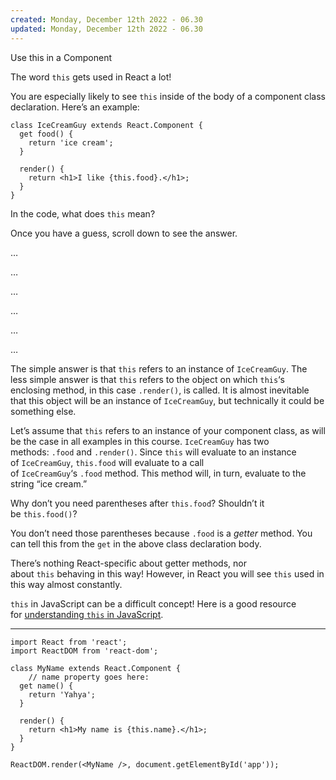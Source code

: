 ```yaml
---
created: Monday, December 12th 2022 - 06.30
updated: Monday, December 12th 2022 - 06.30
---
```

Use this in a Component

The word `this` gets used in React a lot!

You are especially likely to see `this` inside of the body of a component class declaration. Here’s an example:

```JSX
class IceCreamGuy extends React.Component {
  get food() {
    return 'ice cream';
  }
 
  render() {
    return <h1>I like {this.food}.</h1>;
  }
}
```

In the code, what does `this` mean?

Once you have a guess, scroll down to see the answer.

…

…

…

…

…

…

The simple answer is that `this` refers to an instance of `IceCreamGuy`. The less simple answer is that `this` refers to the object on which `this`‘s enclosing method, in this case `.render()`, is called. It is almost inevitable that this object will be an instance of `IceCreamGuy`, but technically it could be something else.

Let’s assume that `this` refers to an instance of your component class, as will be the case in all examples in this course. `IceCreamGuy` has two methods: `.food` and `.render()`. Since `this` will evaluate to an instance of `IceCreamGuy`, `this.food` will evaluate to a call of `IceCreamGuy`‘s `.food` method. This method will, in turn, evaluate to the string “ice cream.”

Why don’t you need parentheses after `this.food`? Shouldn’t it be `this.food()`?

You don’t need those parentheses because `.food` is a _getter_ method. You can tell this from the `get` in the above class declaration body.

There’s nothing React-specific about getter methods, nor about `this` behaving in this way! However, in React you will see `this` used in this way almost constantly.

`this` in JavaScript can be a difficult concept! Here is a good resource for [understanding `this` in JavaScript](https://dmitripavlutin.com/gentle-explanation-of-this-in-javascript/).

---

```JSX
import React from 'react';
import ReactDOM from 'react-dom';

class MyName extends React.Component {
	// name property goes here:
  get name() {
    return 'Yahya';
  }

  render() {
    return <h1>My name is {this.name}.</h1>;
  }
}

ReactDOM.render(<MyName />, document.getElementById('app'));
```